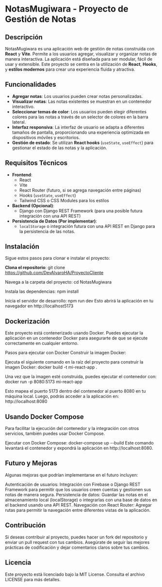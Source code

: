 # NotasMugiwara - Proyecto de Gestión de Notas

## Descripción
NotasMugiwara es una aplicación web de gestión de notas construida con **React** y **Vite**. Permite a los usuarios agregar, visualizar y organizar notas de manera interactiva. La aplicación está diseñada para ser modular, fácil de usar y extensible. Este proyecto se centra en la utilización de **React**, **Hooks**, y **estilos modernos** para crear una experiencia fluida y atractiva.

## Funcionalidades
- **Agregar notas**: Los usuarios pueden crear notas personalizadas.
- **Visualizar notas**: Las notas existentes se muestran en un contenedor interactivo.
- **Seleccionar temas de color**: Los usuarios pueden elegir diferentes colores para las notas a través de un selector de colores en la barra lateral.
- **Interfaz responsiva**: La interfaz de usuario se adapta a diferentes tamaños de pantalla, proporcionando una experiencia optimizada en dispositivos móviles y escritorios.
- **Gestión de estado**: Se utilizan **React hooks** (`useState`, `useEffect`) para gestionar el estado de las notas y la aplicación.

## Requisitos Técnicos
- **Frontend**:
  - React
  - Vite
  - React Router (futuro, si se agrega navegación entre páginas)
  - Hooks (`useState`, `useEffect`)
  - Tailwind CSS o CSS Modules para los estilos
- **Backend (Opcional)**:
  - Django con Django REST Framework (para una posible futura integración con una API REST)
- **Persistencia de Datos (Por implementar)**:
  - `localStorage` o integración futura con una API REST en Django para la persistencia de las notas.

## Instalación
Sigue estos pasos para clonar e instalar el proyecto:

**Clona el repositorio**:
git clone https://github.com/DevAlvaroHA/ProyectoCliente

Navega a la carpeta del proyecto:
cd NotasMugiwara

Instala las dependencias:
npm install

Inicia el servidor de desarrollo:
npm run dev
Esto abrirá la aplicación en tu navegador en http://localhost5173

## Dockerización
Este proyecto está contenerizado usando Docker. Puedes ejecutar la aplicación en un contenedor Docker para asegurarte de que se ejecute correctamente en cualquier entorno.

Pasos para ejecutar con Docker
Construir la imagen Docker:

Ejecuta el siguiente comando en la raíz del proyecto para construir la imagen Docker:
docker build -t mi-react-app .

Una vez que la imagen esté construida, puedes ejecutar el contenedor con:
docker run -p 8080:5173 mi-react-app

Esto mapea el puerto 5173 dentro del contenedor al puerto 8080 en tu máquina local. Luego, podrás acceder a la aplicación en:
http://localhost:8080

## Usando Docker Compose
Para facilitar la ejecución del contenedor y la integración con otros servicios, también puedes usar Docker Compose.

Ejecutar con Docker Compose:
docker-compose up --build
Este comando levantará el contenedor y expondrá la aplicación en http://localhost:8080.

## Futuro y Mejoras
Algunas mejoras que podrían implementarse en el futuro incluyen:

Autenticación de usuarios: Integración con Firebase o Django REST Framework para permitir que los usuarios creen cuentas y gestionen sus notas de manera segura.
Persistencia de datos: Guardar las notas en el almacenamiento local (localStorage) o integrarlas con una base de datos en el backend usando una API REST.
Navegación con React Router: Agregar rutas para permitir la navegación entre diferentes vistas de la aplicación.

## Contribución
Si deseas contribuir al proyecto, puedes hacer un fork del repositorio y enviar un pull request con tus cambios. Asegúrate de seguir las mejores prácticas de codificación y dejar comentarios claros sobre tus cambios.

## Licencia
Este proyecto está licenciado bajo la MIT License. Consulta el archivo LICENSE para más detalles.
